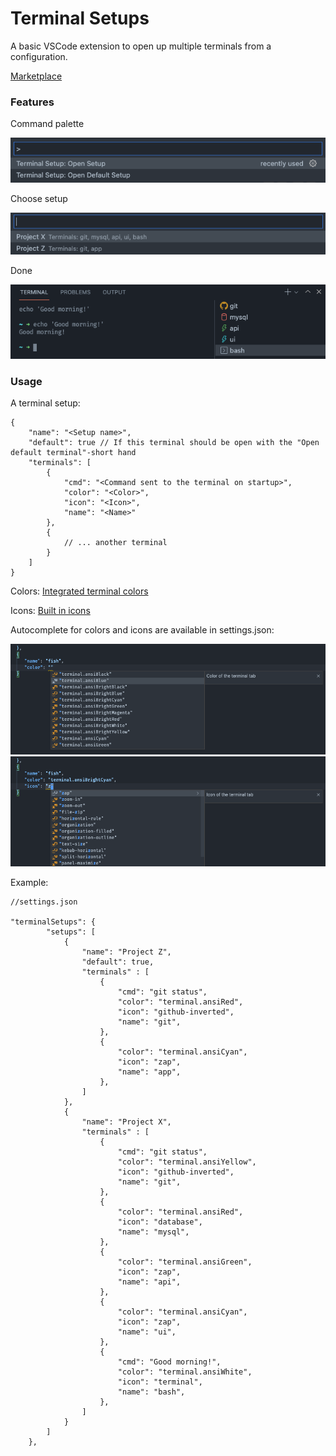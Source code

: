 # Terminal Setups

A basic VSCode extension to open up multiple terminals from a configuration.

[Marketplace](https://marketplace.visualstudio.com/items?itemName=linderjohan.terminal-setups)

### Features

Command palette

![Command palette](images/command-palette.png)

Choose setup

![Setups](images/setups.png)

Done

![Terminals](images/terminals.png)

### Usage

A terminal setup:

```jsonc
{
	"name": "<Setup name>",
	"default": true // If this terminal should be open with the "Open default terminal"-short hand
	"terminals": [
		{
			"cmd": "<Command sent to the terminal on startup>",
			"color": "<Color>",
			"icon": "<Icon>",
			"name": "<Name>"
		},
		{
			// ... another terminal
		}
	]
}
```

Colors: [Integrated terminal colors](https://code.visualstudio.com/api/references/theme-color#integrated-terminal-colors)

Icons: [Built in icons](https://code.visualstudio.com/api/references/icons-in-labels#icon-listing)

Autocomplete for colors and icons are available in settings.json:

![Colors](images/autocomplete-color.png)
![Icons](images/autocomplete-icon.png)

Example:

```jsonc
//settings.json

"terminalSetups": {
		"setups": [
			{
				"name": "Project Z",
				"default": true,
				"terminals" : [
					{
						"cmd": "git status",
						"color": "terminal.ansiRed",
						"icon": "github-inverted",
						"name": "git",
					},
					{
						"color": "terminal.ansiCyan",
						"icon": "zap",
						"name": "app",
					},
				]
			},
			{
				"name": "Project X",
				"terminals" : [
					{
						"cmd": "git status",
						"color": "terminal.ansiYellow",
						"icon": "github-inverted",
						"name": "git",
					},
					{
						"color": "terminal.ansiRed",
						"icon": "database",
						"name": "mysql",
					},
					{
						"color": "terminal.ansiGreen",
						"icon": "zap",
						"name": "api",
					},
					{
						"color": "terminal.ansiCyan",
						"icon": "zap",
						"name": "ui",
					},
					{
						"cmd": "Good morning!",
						"color": "terminal.ansiWhite",
						"icon": "terminal",
						"name": "bash",
					},
				]
			}
		]
	},
```
